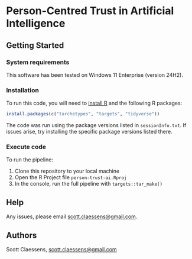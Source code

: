 # Person-Centred Trust in Artificial Intelligence

## Getting Started

### System requirements

This software has been tested on Windows 11 Enterprise (version 24H2).

### Installation

To run this code, you will need to [install R](https://www.r-project.org/) and 
the following R packages:

```r
install.packages(c("tarchetypes", "targets", "tidyverse"))
```

The code was run using the package versions listed in `sessionInfo.txt`. If
issues arise, try installing the specific package versions listed there.

### Execute code

To run the pipeline:

1. Clone this repository to your local machine
2. Open the R Project file `person-trust-ai.Rproj`
3. In the console, run the full pipeline with `targets::tar_make()`

## Help

Any issues, please email scott.claessens@gmail.com.

## Authors

Scott Claessens, scott.claessens@gmail.com
